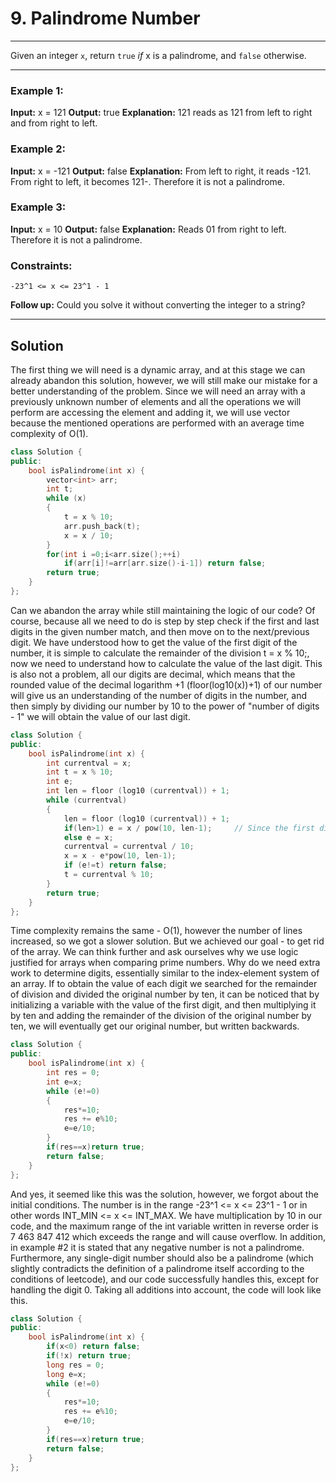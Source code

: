 # 9. Palindrome Number
__________________
Given an integer `x`, return `true` *if* x is a palindrome, and `false` otherwise.

__________________

### Example 1:

**Input:** x = 121
**Output:** true
**Explanation:** 121 reads as 121 from left to right and from right to left.

### Example 2:

**Input:** x = -121
**Output:** false
**Explanation:** From left to right, it reads -121. From right to left, it becomes 121-. Therefore it is not a palindrome.

### Example 3:

**Input:** x = 10
**Output:** false
**Explanation:** Reads 01 from right to left. Therefore it is not a palindrome.
 
### Constraints:

`-23^1 <= x <= 23^1 - 1`
 

**Follow up:** Could you solve it without converting the integer to a string?

_________________

## Solution

The first thing we will need is a dynamic array, and at this stage we can already abandon this solution, however, we will still make our mistake for a better understanding of the problem. Since we will need an array with a previously unknown number of elements and all the operations we will perform are accessing the element and adding it, we will use vector because the mentioned operations are performed with an average time complexity of O(1).

```Cpp
class Solution {
public:
    bool isPalindrome(int x) {
        vector<int> arr;
        int t;
        while (x)
        {
            t = x % 10;
            arr.push_back(t);
            x = x / 10;
        } 
        for(int i =0;i<arr.size();++i)
            if(arr[i]!=arr[arr.size()-i-1]) return false;
        return true;
    }
};
```
Can we abandon the array while still maintaining the logic of our code? Of course, because all we need to do is step by step check if the first and last digits in the given number match, and then move on to the next/previous digit. We have understood how to get the value of the first digit of the number, it is simple to calculate the remainder of the division t = x % 10;, now we need to understand how to calculate the value of the last digit. This is also not a problem, all our digits are decimal, which means that the rounded value of the decimal logarithm +1 (floor(log10(x))+1) of our number will give us an understanding of the number of digits in the number, and then simply by dividing our number by 10 to the power of "number of digits - 1" we will obtain the value of our last digit.

```Cpp
class Solution {
public:
    bool isPalindrome(int x) {
        int currentval = x;
        int t = x % 10;
        int e;
        int len = floor (log10 (currentval)) + 1;
        while (currentval)
        {
            len = floor (log10 (currentval)) + 1;
            if(len>1) e = x / pow(10, len-1);     // Since the first digit is essentially the desired number, there is no need to divide it.
            else e = x;
            currentval = currentval / 10;
            x = x - e*pow(10, len-1);
            if (e!=t) return false;
            t = currentval % 10;
        }
        return true;
    }
};
```

Time complexity remains the same - O(1), however the number of lines increased, so we got a slower solution. But we achieved our goal - to get rid of the array. We can think further and ask ourselves why we use logic justified for arrays when comparing prime numbers. Why do we need extra work to determine digits, essentially similar to the index-element system of an array. If to obtain the value of each digit we searched for the remainder of division and divided the original number by ten, it can be noticed that by initializing a variable with the value of the first digit, and then multiplying it by ten and adding the remainder of the division of the original number by ten, we will eventually get our original number, but written backwards.

```Cpp
class Solution {
public:
    bool isPalindrome(int x) {
        int res = 0;
        int e=x;
        while (e!=0)
        {
            res*=10;    
            res += e%10; 
            e=e/10;     
        }
        if(res==x)return true;
        return false;
    }
};
```

And yes, it seemed like this was the solution, however, we forgot about the initial conditions. The number is in the range -23^1 <= x <= 23^1 - 1 or in other words INT_MIN <= x <= INT_MAX. We have multiplication by 10 in our code, and the maximum range of the int variable written in reverse order is 7 463 847 412 which exceeds the range and will cause overflow. In addition, in example #2 it is stated that any negative number is not a palindrome. Furthermore, any single-digit number should also be a palindrome (which slightly contradicts the definition of a palindrome itself according to the conditions of leetcode), and our code successfully handles this, except for handling the digit 0. Taking all additions into account, the code will look like this.

```Cpp
class Solution {
public:
    bool isPalindrome(int x) {
        if(x<0) return false;
        if(!x) return true;
        long res = 0;
        long e=x;
        while (e!=0)
        {
            res*=10;    
            res += e%10; 
            e=e/10;     
        }
        if(res==x)return true;
        return false;
    }
};
```